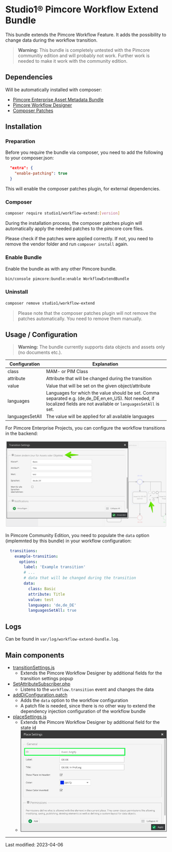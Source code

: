 # Studio1® Pimcore Workflow Extend Bundle

This bundle extends the Pimcore Workflow Feature. It adds the possibility to change data during the workflow transition.

> **Warning:** This bundle is completely untested with the Pimcore communitiy edition and will probably not work.
> Further work is needed to make it work with the community edition.

## Dependencies

Will be automatically installed with composer:

- [Pimcore Enterprise Asset Metadata Bundle](https://pimcore.com/docs/asset-metadata/current/)
- [Pimcore Workflow Designer](https://pimcore.com/docs/workflow-designer/current/)
- [Composer Patches](https://github.com/cweagans/composer-patches)

## Installation

### Preparation

Before you require the bundle via composer, you need to add the following to your composer.json:

```json
  "extra": {
    "enable-patching": true
  }
```

This will enable the composer patches plugin, for external dependencies.

### Composer

```bash
composer require studio1/workflow-extend:[version]
```

During the installation process, the composer patches plugin will automatically apply the 
needed patches to the pimcore core files.

Please check if the patches were applied correctly. If not, you need to remove the vendor folder and run `composer install` again.

### Enable Bundle

Enable the bundle as with any other Pimcore bundle.

```bash
bin/console pimcore:bundle:enable WorkflowExtendBundle
```

### Uninstall

```bash
composer remove studio1/workflow-extend
```
> Please note that the composer patches plugin will not remove the patches automatically. You need to remove them manually.

## Usage / Configuration

> **Warning:** The bundle currently supports data objects and assets only (no documents etc.).

| Configuration   | Explanation                                                                                                                                                           |
|-----------------|-----------------------------------------------------------------------------------------------------------------------------------------------------------------------|
| class           | MAM- or PIM Class                                                                                                                                                     |
| attribute       | Attribute that will be changed during the transition                                                                                                                  |
| value           | Value that will be set on the given object/attribute                                                                                                                  |
| languages       | Languages for which the value should be set. Comma separated e.g. (de,de_DE,en,en_US). Not needed, if localized fields are not available or `languagesSetAll` is set. |
| languagesSetAll | The value will be applied for all available languages                                                                                                                 |

For Pimcore Enterprise Projects, you can configure the workflow transitions in the backend:

![Backend Configuration](docs/backend_configuration.png)

In Pimcore Community Edition, you need to populate the `data` option (implemnted by this bundle) in your workflow
configuration:

```yaml
  transitions:
    example-transition:
      options:
        label: 'Example transition'
        # ...
        # data that will be changed during the transition
        data:
          class: Basic
          attribute: Title
          value: test
          languages: 'de,de_DE'
          languagesSetAll: true
```

## Logs

Can be found in `var/log/workflow-extend-bundle.log`.

## Main components

- [transitionSettings.js](src/Resources/public/js/pimcore/configuration/item/transitionSettings.js)
    - Extends the Pimcore Workflow Designer by additional fields for the transition settings popup
- [SetAttributeSubscriber.php](src/EventSubscriber/SetAttributeSubscriber.php)
    - Listens to the `workflow.transition` event and changes the data
- [addDiConfiguration.patch](patches/addDiConfiguration.patch)
    - Adds the `data` option to the workflow configuration
    - A patch file is needed, since there is no other way to extend the dependency injection configuration of the
      workflow bundle
- [placeSettings.js](src/Resources/public/js/pimcore/configuration/item/placeSettings.js)
    - Extends the Pimcore Workflow Designer by additional field for the state id
    - ![Backend Configuration](docs/place_settings.png)

---

Last modified: 2023-04-06